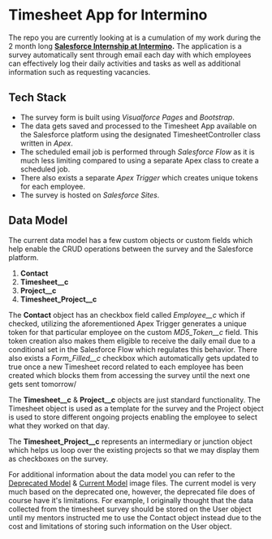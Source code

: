 # Timesheet App for Intermino

The repo you are currently looking at is a cumulation of my work during the 2 month long **[Salesforce Internship at Intermino](https://trailhead.salesforce.com/users/lxdain/trailmixes/intermino-internship).** The application is a survey automatically sent through email each day with which employees can effectively log their daily activities and tasks as well as additional information such as requesting vacancies. 

## Tech Stack

 - The survey form is built using *Visualforce Pages* and *Bootstrap*.
 - The data gets saved and processed to the Timesheet App available on the Salesforce platform using the designated TimesheetController class written in *Apex*.
 - The scheduled email job is performed through *Salesforce Flow* as it is much less limiting compared to using a separate Apex class to create a scheduled job.
 - There also exists a separate *Apex Trigger* which creates unique tokens for each employee.
 - The survey is hosted on *Salesforce Sites*.

## Data Model

The current data model has a few custom objects or custom fields which help enable the CRUD operations between the survey and the Salesforce platform.

 1. **Contact**
 2. **Timesheet__c**
 3. **Project__c**
 4. **Timesheet_Project__c**
 
The **Contact** object has an checkbox field called *Employee__c* which if checked, utilizing the aforementioned Apex Trigger generates a unique token for that particular employee on the custom *MD5_Token__c* field. This token creation also makes them eligible to receive the daily email due to a conditional set in the Salesforce Flow which regulates this behavior. There also exists a *Form_Filled__c* checkbox which automatically gets updated to true once a new Timesheet record related to each employee has been created which blocks them from accessing the survey until the next one gets sent tomorrow/

The **Timesheet__c** & **Project__c** objects are just standard functionality.
The Timesheet object is used as a template for the survey and the Project object is used to store different ongoing projects enabling the employee to select what they worked on that day.

The **Timesheet_Project__c** represents an intermediary or junction object which helps us loop over the existing projects so that we may display them as checkboxes on the survey.

For additional information about the data model you can refer to the [Deprecated Model](https://github.com/lxdain/Timesheet-App/blob/main/data_model_deprecated.png) & [Current Model](https://github.com/lxdain/Timesheet-App/blob/main/data_model.png) image files. The current model is very much based on the deprecated one, however, the deprecated file does of course have it's limitations. For example, I originally thought that the data collected from the timesheet survey should be stored on the User object until my mentors instructed me to use the Contact object instead due to the cost and limitations of storing such information on the User object.
